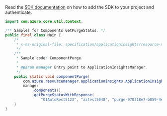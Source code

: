 Read the [SDK documentation](https://github.com/Azure/azure-sdk-for-java/blob/azure-resourcemanager-applicationinsights_1.0.0-beta.4/sdk/applicationinsights/azure-resourcemanager-applicationinsights/README.md) on how to add the SDK to your project and authenticate.

```java
import com.azure.core.util.Context;

/** Samples for Components GetPurgeStatus. */
public final class Main {
    /*
     * x-ms-original-file: specification/applicationinsights/resource-manager/Microsoft.Insights/stable/2020-02-02/examples/ComponentsPurgeStatus.json
     */
    /**
     * Sample code: ComponentPurge.
     *
     * @param manager Entry point to ApplicationInsightsManager.
     */
    public static void componentPurge(
        com.azure.resourcemanager.applicationinsights.ApplicationInsightsManager manager) {
        manager
            .components()
            .getPurgeStatusWithResponse(
                "OIAutoRest5123", "aztest5048", "purge-970318e7-b859-4edb-8903-83b1b54d0b74", Context.NONE);
    }
}
```
